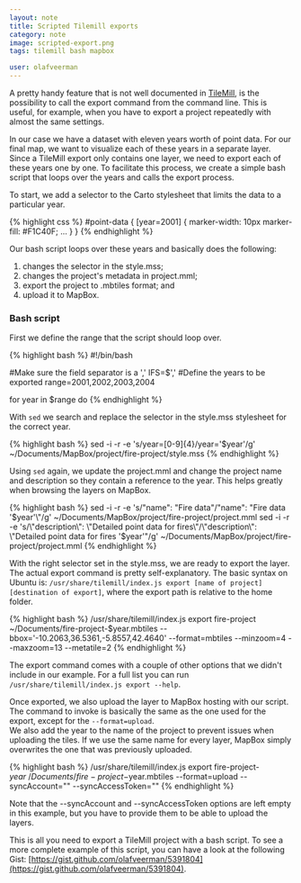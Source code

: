```yaml
---
layout: note
title: Scripted Tilemill exports
category: note
image: scripted-export.png
tags: tilemill bash mapbox

user: olafveerman
---
```

A pretty handy feature that is not well documented in [TileMill](http://mapbox.com/tilemill/), is the possibility to call the export command from the command line. This is useful, for example, when you have to export a project repeatedly with almost the same settings.

In our case we have a dataset with eleven years worth of point data. For our final map, we want to visualize each of these years in a separate layer. Since a TileMill export only contains one layer, we need to export each of these years one by one. To facilitate this process, we create a simple bash script that loops over the years and calls the export process.

To start, we add a selector to the Carto stylesheet that limits the data to a particular year.

{% highlight css %}
#point-data {
	[year=2001] {
		marker-width: 10px
		marker-fill: #F1C40F;
		...
	}
}
{% endhighlight %}

Our bash script loops over these years and basically does the following:

1. changes the selector in the style.mss;
2. changes the project's metadata in project.mml;
3. export the project to .mbtiles format; and
4. upload it to MapBox.


### Bash script
First we define the range that the script should loop over.

{% highlight bash %}
#!/bin/bash

#Make sure the field separator is a ','
IFS=$','
#Define the years to be exported
range=2001,2002,2003,2004

for year in $range
do
{% endhighlight %}

With ```sed``` we search and replace the selector in the style.mss stylesheet for the correct year.

{% highlight bash %}
sed -i -r -e 's/year=[0-9]{4}/year='$year'/g' ~/Documents/MapBox/project/fire-project/style.mss
{% endhighlight %}

Using ```sed``` again, we update the project.mml and change the project name and description so they contain a reference to the year. This helps greatly when browsing the layers on MapBox.

{% highlight bash %}
sed -i -r -e 's/\"name\": \"Fire data\"/\"name\": \"Fire data '$year'\"/g' ~/Documents/MapBox/project/fire-project/project.mml
sed -i -r -e 's/\"description\": \"Detailed point data for fires\"/\"description\": \"Detailed point data for fires '$year'\"/g' ~/Documents/MapBox/project/fire-project/project.mml
{% endhighlight %}

With the right selector set in the style.mss, we are ready to export the layer. The actual export command is pretty self-explanatory. The basic syntax on Ubuntu is: ```/usr/share/tilemill/index.js export [name of project] [destination of export]```, where the export path is relative to the home folder.

{% highlight bash %}
/usr/share/tilemill/index.js export fire-project ~/Documents/fire-project-$year.mbtiles --bbox='-10.2063,36.5361,-5.8557,42.4640' --format=mbtiles --minzoom=4 --maxzoom=13 --metatile=2
{% endhighlight %}

The export command comes with a couple of other options that we didn't include in our example. For a full list you can run ```/usr/share/tilemill/index.js export --help```.

Once exported, we also upload the layer to MapBox hosting with our script. The command to invoke is basically the same as the one used for the export, except for the ```--format=upload```.  
We also add the year to the name of the project to prevent issues when uploading the tiles. If we use the same name for every layer, MapBox simply overwrites the one that was previously uploaded.

{% highlight bash %}
/usr/share/tilemill/index.js export fire-project-$year ~/Documents/fire-project-$year.mbtiles --format=upload --syncAccount="" --syncAccessToken=""
{% endhighlight %}

Note that the --syncAccount and --syncAccessToken options are left empty in this example, but you have to provide them to be able to upload the layers.

This is all you need to export a TileMill project with a bash script. To see a more complete example of this script, you can have a look at the following Gist: [https://gist.github.com/olafveerman/5391804](https://gist.github.com/olafveerman/5391804).